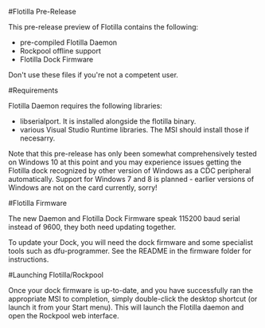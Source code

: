 #Flotilla Pre-Release

This pre-release preview of Flotilla contains the following:

* pre-compiled Flotilla Daemon
* Rockpool offline support
* Flotilla Dock Firmware

Don't use these files if you're not a competent user.

#Requirements

Flotilla Daemon requires the following libraries:

* libserialport. It is installed alongside the flotilla binary.
* various Visual Studio Runtime libraries. The MSI should install those if necesarry.

Note that this pre-release has only been somewhat comprehensively tested on Windows 10 at this point and you may experience issues getting the Flotilla dock recognized by other version of Windows as a CDC peripheral automatically. Support for Windows 7 and 8 is planned - earlier versions of Windows are not on the card currently, sorry!

#Flotilla Firmware

The new Daemon and Flotilla Dock Firmware speak 115200 baud serial instead of 9600, they both need updating together.

To update your Dock, you will need the dock firmware and some specialist tools such as dfu-programmer. See the README in the firmware folder for instructions.

#Launching Flotilla/Rockpool

Once your dock firmware is up-to-date, and you have successfully ran the appropriate MSI to completion, simply double-click the desktop shortcut (or launch it from your Start menu). This will launch the Flotilla daemon and open the Rockpool web interface.